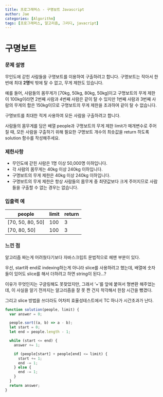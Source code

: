 ```yaml
---
title: 프로그래머스 - 구명보트 Javascript
author: Jae
categories: [Algorithm]
tags: [프로그래머스, 알고리즘, 그리디, javacript]
---
```


# 구명보트

### **문제 설명**

무인도에 갇힌 사람들을 구명보트를 이용하여 구출하려고 합니다. 구명보트는 작아서 한 번에 최대 **2명**씩 밖에 탈 수 없고, 무게 제한도 있습니다.

예를 들어, 사람들의 몸무게가 [70kg, 50kg, 80kg, 50kg]이고 구명보트의 무게 제한이 100kg이라면 2번째 사람과 4번째 사람은 같이 탈 수 있지만 1번째 사람과 3번째 사람의 무게의 합은 150kg이므로 구명보트의 무게 제한을 초과하여 같이 탈 수 없습니다.

구명보트를 최대한 적게 사용하여 모든 사람을 구출하려고 합니다.

사람들의 몸무게를 담은 배열 people과 구명보트의 무게 제한 limit가 매개변수로 주어질 때, 모든 사람을 구출하기 위해 필요한 구명보트 개수의 최솟값을 return 하도록 solution 함수를 작성해주세요.

### 제한사항

- 무인도에 갇힌 사람은 1명 이상 50,000명 이하입니다.
- 각 사람의 몸무게는 40kg 이상 240kg 이하입니다.
- 구명보트의 무게 제한은 40kg 이상 240kg 이하입니다.
- 구명보트의 무게 제한은 항상 사람들의 몸무게 중 최댓값보다 크게 주어지므로 사람들을 구출할 수 없는 경우는 없습니다.

### 입출력 예

| people           | limit | return |
| ---------------- | ----- | ------ |
| [70, 50, 80, 50] | 100   | 3      |
| [70, 80, 50]     | 100   | 3      |

### 느낀 점

알고리즘 짜는게 어려웠다기보다 자바스크립트 문법적으로 헤맨 부분이 있다.

우선, start와 end로 indexing하는게 아니라 slice를 사용하려고 했는데, 배열에 숫자들이 있어도 slice를 해서 더하려고 하면 string이 된다...?

이유가 무엇인지는 구글링해도 못찾았지만, 그래서 ‘+’를 앞에 붙여서 형변환 해주었는데, 이 사실을 알기 전까지는 알고리즘을 잘 못 짠 건지 착각해서 한참 시간을 뺐겼다.

그리고 slice 방법을 쓰더라도 어차피 효율성테스트에서 TC 하나가 시간초과가 난다.

```javascript
function solution(people, limit) {
  var answer = 0;

  people.sort((a, b) => a - b);
  let start = 0;
  let end = people.length - 1;

  while (start <= end) {
    answer += 1;

    if (people[start] + people[end] <= limit) {
      start += 1;
      end -= 1;
    } else {
      end -= 1;
    }
  }
  return answer;
}
```

